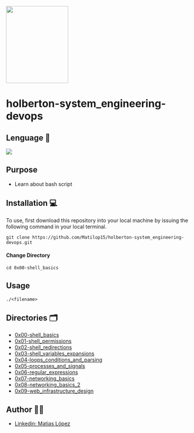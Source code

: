 <img src="https://blog.holbertonschool.com/wp-content/uploads/2020/04/unnamed-2.png" width="170" height="210">

# holberton-system_engineering-devops

## Lenguage 🤩
<img src="https://img.icons8.com/plasticine/50/000000/bash.png">

## Purpose

- Learn about bash script

## Installation 💻
To use, first download  this repository into your local machine by issuing the following command in your local terminal. 
```
git clone https://github.com/Matilop15/holberton-system_engineering-devops.git
```

#### Change Directory
```
cd 0x00-shell_basics
```
## Usage
```
./<filename>
```

## Directories 🗂

- [0x00-shell_basics](https://github.com/Matilop15/holberton-system_engineering-devops/tree/master/0x00-shell_basics)
- [0x01-shell_permissions](https://github.com/Matilop15/holberton-system_engineering-devops/tree/master/0x01-shell_permissions)
- [0x02-shell_redirections](https://github.com/Matilop15/holberton-system_engineering-devops/tree/master/0x02-shell_redirections)
- [0x03-shell_variables_expansions](https://github.com/Matilop15/holberton-system_engineering-devops/tree/master/0x03-shell_variables_expansions)
- [0x04-loops_conditions_and_parsing](https://github.com/Matilop15/holberton-system_engineering-devops/tree/master/0x04-loops_conditions_and_parsing)
- [0x05-processes_and_signals](https://github.com/Matilop15/holberton-system_engineering-devops/tree/master/0x05-processes_and_signals)
- [0x06-regular_expressions](https://github.com/Matilop15/holberton-system_engineering-devops/tree/master/0x06-regular_expressions)
- [0x07-networking_basics](https://github.com/Matilop15/holberton-system_engineering-devops/tree/master/0x07-networking_basics)
- [0x08-networking_basics_2](https://github.com/Matilop15/holberton-system_engineering-devops/tree/master/0x08-networking_basics_2)
- [0x09-web_infrastructure_design](https://github.com/Matilop15/holberton-system_engineering-devops/tree/master/0x09-web_infrastructure_design)

## Author 👨‍💻
- [Linkedin: Matias López](https://uy.linkedin.com/in/matias-l%C3%B3pez-777796194?trk=people-guest_people_search-card)

